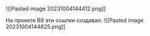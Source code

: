 
![[Pasted image 20231004144412.png]]

На проекте В9 эти ссылки создавал:
![[Pasted image 20231004144825.png]]